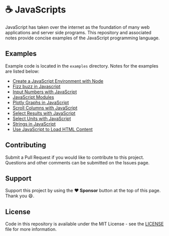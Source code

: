 # ☕️ JavaScripts

JavaScript has taken over the internet as the foundation of many web applications and server side programs. This repository and associated notes provide concise examples of the JavaScript programming language.

## Examples

Example code is located in the `examples` directory. Notes for the examples are listed below:

- [Create a JavaScript Environment with Node](https://gavinw.me/notes/javascript/node.html)
- [Fizz buzz in Javascript](https://gavinw.me/notes/javascript/fizzbuzz.html)
- [Input Numbers with JavaScript](https://gavinw.me/notes/javascript/input-number.html)
- [JavaScript Modules](https://gavinw.me/notes/javascript/modules.html)
- [Plotly Graphs in JavaScript](https://gavinw.me/notes/javascript/plotly-graph.html)
- [Scroll Columns with JavaScript](https://gavinw.me/notes/javascript/scroll-columns.html)
- [Select Results with JavaScript](https://gavinw.me/notes/javascript/select-results.html)
- [Select Units with JavaScript](https://gavinw.me/notes/javascript/select-units.html)
- [Strings in JavaScript](https://gavinw.me/notes/javascript/strings.html)
- [Use JavaScript to Load HTML Content](https://gavinw.me/notes/javascript/load-html.html)

## Contributing

Submit a Pull Request if you would like to contribute to this project. Questions and other comments can be submitted on the Issues page.

## Support

Support this project by using the **:heart: Sponsor** button at the top of this page. Thank you :smile:.

## License

Code in this repository is available under the MIT License - see the [LICENSE](LICENSE.md) file for more information.
